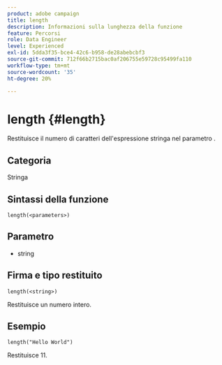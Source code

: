 ```yaml
---
product: adobe campaign
title: length
description: Informazioni sulla lunghezza della funzione
feature: Percorsi
role: Data Engineer
level: Experienced
exl-id: 5dda3f35-bce4-42c6-b958-de28abebcbf3
source-git-commit: 712f66b2715bac0af206755e59728c95499fa110
workflow-type: tm+mt
source-wordcount: '35'
ht-degree: 20%

---
```


# length {#length}

Restituisce il numero di caratteri dell&#39;espressione stringa nel parametro .

## Categoria

Stringa

## Sintassi della funzione

`length(<parameters>)`

## Parametro

* string

## Firma e tipo restituito

`length(<string>)`

Restituisce un numero intero.

## Esempio

`length("Hello World")`

Restituisce 11.
